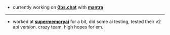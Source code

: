 - currently working on __[0bs.chat](https://github.com/0bs-chat)__ with __[mantra](https://x.com/barre_of_lube)__  


---
- worked at __[supermemoryai](https://supermemory.ai/)__ for a bit, did some ai testing, tested their v2 api version. crazy team. high hopes for'em.